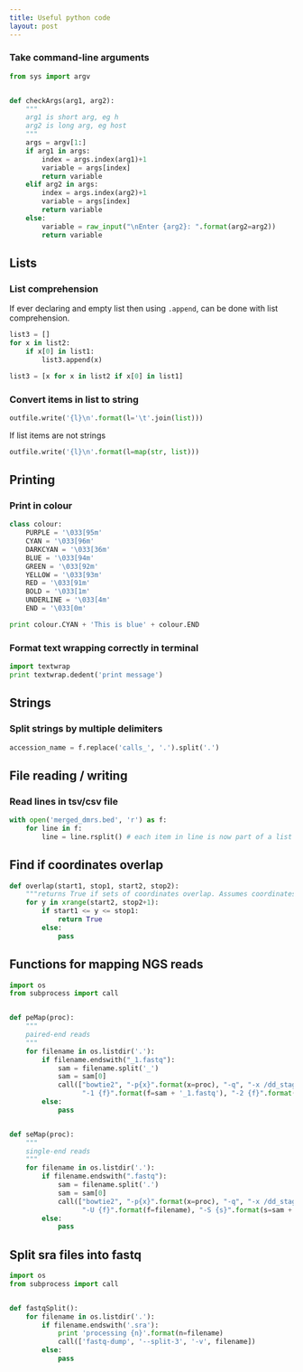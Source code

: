 ```yaml
---
title: Useful python code
layout: post
---
```

### Take command-line arguments

```python
from sys import argv


def checkArgs(arg1, arg2):
    """
    arg1 is short arg, eg h
    arg2 is long arg, eg host
    """
    args = argv[1:]
    if arg1 in args:
        index = args.index(arg1)+1
        variable = args[index]
        return variable
    elif arg2 in args:
        index = args.index(arg2)+1
        variable = args[index]
        return variable
    else:
        variable = raw_input("\nEnter {arg2}: ".format(arg2=arg2))
        return variable

```

## Lists

### List comprehension

If ever declaring and empty list then using `.append`, can be done with list comprehension.

```python
list3 = []
for x in list2:
    if x[0] in list1:
        list3.append(x)

list3 = [x for x in list2 if x[0] in list1]
```

### Convert items in list to string

```python
outfile.write('{l}\n'.format(l='\t'.join(list)))
```

If list items are not strings

```python
outfile.write('{l}\n'.format(l=map(str, list)))
```

## Printing

### Print in colour

```python
class colour:
    PURPLE = '\033[95m'
    CYAN = '\033[96m'
    DARKCYAN = '\033[36m'
    BLUE = '\033[94m'
    GREEN = '\033[92m'
    YELLOW = '\033[93m'
    RED = '\033[91m'
    BOLD = '\033[1m'
    UNDERLINE = '\033[4m'
    END = '\033[0m'

print colour.CYAN + 'This is blue' + colour.END
```

### Format text wrapping correctly in terminal

```python
import textwrap
print textwrap.dedent('print message')
```
## Strings

### Split strings by multiple delimiters

```python
accession_name = f.replace('calls_', '.').split('.')
```

## File reading / writing

### Read lines in tsv/csv file

```python
with open('merged_dmrs.bed', 'r') as f:
    for line in f:
        line = line.rsplit() # each item in line is now part of a list
```

## Find if coordinates overlap

```python
def overlap(start1, stop1, start2, stop2):
    """returns True if sets of coordinates overlap. Assumes coordinates are on same chromosome"""
    for y in xrange(start2, stop2+1):
        if start1 <= y <= stop1:
            return True
        else:
            pass
```

## Functions for mapping NGS reads

```python
import os
from subprocess import call


def peMap(proc):
    """
    paired-end reads
    """
    for filename in os.listdir('.'):
        if filename.endswith("_1.fastq"):
            sam = filename.split('_')
            sam = sam[0]
            call(["bowtie2", "-p{x}".format(x=proc), "-q", "-x /dd_stage/userdata/lister/data/genomes/bowtie2_indexes/tair9",
                  "-1 {f}".format(f=sam + '_1.fastq'), "-2 {f}".format(f=sam + '_2.fastq'), "-S {s}".format(s=sam + '.sam')])
        else:
            pass


def seMap(proc):
    """
    single-end reads
    """
    for filename in os.listdir('.'):
        if filename.endswith(".fastq"):
            sam = filename.split('.')
            sam = sam[0]
            call(["bowtie2", "-p{x}".format(x=proc), "-q", "-x /dd_stage/userdata/lister/data/genomes/bowtie2_indexes/tair9",
                  "-U {f}".format(f=filename), "-S {s}".format(s=sam + '.sam')])
        else:
            pass
```

## Split sra files into fastq

```python
import os
from subprocess import call


def fastqSplit():
    for filename in os.listdir('.'):
        if filename.endswith('.sra'):
            print 'processing {n}'.format(n=filename)
            call(['fastq-dump', '--split-3', '-v', filename])
        else:
            pass
```
